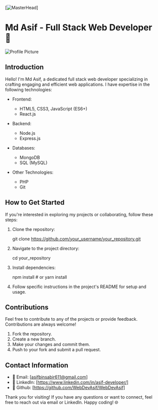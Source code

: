 [![MasterHead](https://media0.giphy.com/media/qgQUggAC3Pfv687qPC/giphy.gif?cid=ecf05e47m5rma3fe2370205f6pvg7lczaz6s4t9j5kyaioq9&ep=v1_gifs_search&rid=giphy.gif&ct=g)]

# Md Asif - Full Stack Web Developer 🚀

![Profile Picture](<img align="right" alt="Coding" width="400" src="https://media0.giphy.com/media/qgQUggAC3Pfv687qPC/giphy.gif?cid=ecf05e47m5rma3fe2370205f6pvg7lczaz6s4t9j5kyaioq9&ep=v1_gifs_search&rid=giphy.gif&ct=g">)

## Introduction

Hello! I'm Md Asif, a dedicated full stack web developer specializing in crafting engaging and efficient web applications. I have expertise in the following technologies:

- Frontend:

  - HTML5, CSS3, JavaScript (ES6+)
  - React.js

- Backend:

  - Node.js
  - Express.js

- Databases:

  - MongoDB
  - SQL (MySQL)

- Other Technologies:
  - PHP
  - Git

## How to Get Started

If you're interested in exploring my projects or collaborating, follow these steps:

1. Clone the repository:

   git clone https://github.com/your_username/your_repository.git

2. Navigate to the project directory:

   cd your_repository

3. Install dependencies:

   npm install # or yarn install

4. Follow specific instructions in the project's README for setup and usage.

## Contributions

Feel free to contribute to any of the projects or provide feedback. Contributions are always welcome!

1. Fork the repository.
2. Create a new branch.
3. Make your changes and commit them.
4. Push to your fork and submit a pull request.

## Contact Information

- 📧 Email: [asifbinsabir611@gmail.com]
- 🔗 LinkedIn: [https://www.linkedin.com/in/asif-developer/]
- 🔗 Github: [https://github.com/WebDevAsif/WebDevAsif]

Thank you for visiting! If you have any questions or want to connect, feel free to reach out via email or LinkedIn. Happy coding! 🌐
